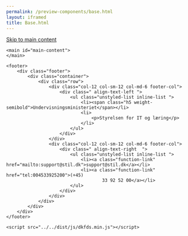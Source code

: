 ```yaml
--- 
permalink: /preview-components/base.html
layout: iframed 
title: Base.html
---
```

<!doctype html>
<html lang="en">
<!-- generated by dkfds@3.0.0 -->

<head>
    <meta charset="utf-8">
    <meta name="viewport" content="width=device-width, initial-scale=1.0">
    <meta http-equiv="X-UA-Compatible" content="IE=edge">
    <title>Styleguide Fractal example document</title>
    <link rel="stylesheet" href="../../dist/css/dkfds-virkdk.min.css">

</head>

<body>
    <a class="skipnav" href="#main-content">Skip to main content</a>

    <main id="main-content">
    </main>

    <footer>
        <div class="footer">
            <div class="container">
                <div class="row">
                    <div class="col-12 col-sm-12 col-md-6 footer-col">
                        <div class=" align-text-left ">
                            <ul class="unstyled-list inline-list ">
                                <li><span class="h5 weight-semibold">Undervisningsministeriet</span></li>
                                <li>
                                    <p>Styrelsen for IT og læring</p>
                                </li>
                            </ul>
                        </div>
                    </div>
                    <div class="col-12 col-sm-12 col-md-6 footer-col">
                        <div class=" align-text-right  ">
                            <ul class="unstyled-list inline-list ">
                                <li><a class="function-link" href="mailto:support@stil.dk">support@stil.dk</a></li>
                                <li><a class="function-link" href="tel:004533925200">(+45)
                                        33 92 52 00</a></li>
                            </ul>
                        </div>
                    </div>
                </div>
            </div>
        </div>
    </footer>

    <script src="../../dist/js/dkfds.min.js"></script>

</body>

</html>